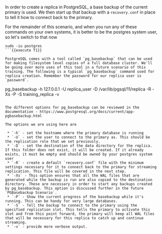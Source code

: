 In order to create a replica in PostgreSQL, a base backup of the current primary is used. We then start up that backup with a `recovery.conf` in place to tell it how to connect back to the primary. 

For the remainder of this scenario, and when you run any of these commands on your own systems, it is better to be the postgres system user, so let's switch to that now
```
sudo -iu postgres
```{{execute T1}}

PostgreSQL comes with a tool called `pg_basebackup` that can be used for making filesystem level copies of a full database cluster. We'll be going over more uses of this tool in a future scenario of this training. The following is a typical `pg_basebackup` command used for replica creation. Remember the password for our replica user is `password`. 
```
pg_basebackup -h 127.0.0.1 -U replica_user -D /var/lib/pgsql/11/replica -R -Xs -P -S training_replica -v
```{{execute T1}}

The different options for pg_basebackup can be reviewed in the documentation - https://www.postgresql.org/docs/current/app-pgbasebackup.html

The options we are using here are

 * `-h` - set the hostname where the primary database is running
 * `-U` - set the user to connect to the primary as. This should be the replication role that we set previously.
 * `-D` - set the destination of the data directory for the replica. If this folder does not exist, it will be created. If it already exists, it must be empty and should be owned by your postgres system user
 * `-R` - create a default `recovery.conf` file with the minimum settings necessary for it to connect back to the primary for streaming replication. This file will be covered in the next step.
 * `-Xs` - This option ensures that all the WAL files that are generated while the backup is run are also copied to the destination directory. These are necessary in order to start any backups created by pg_basebackup. This option is discussed further in the future `PGBasebackup Scenario`. 
 * `-P` - Show the current progress of the basebackup while it's running. This can be handy for very large databases.
 * `-S` - Tell the backup to connect to the primary using the specified replication slot. This tells the primary to activate this slot and from this point forward, the primary will keep all WAL files that will be necessary for this replica to catch up and continue streaming.
 * `-v` - provide more verbose output.


